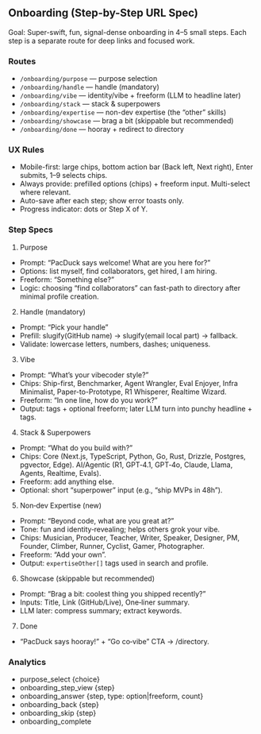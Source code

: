 ## Onboarding (Step-by-Step URL Spec)

Goal: Super-swift, fun, signal-dense onboarding in 4–5 small steps. Each step is a separate route for deep links and focused work.

### Routes
- `/onboarding/purpose` — purpose selection
- `/onboarding/handle` — handle (mandatory)
- `/onboarding/vibe` — identity/vibe + freeform (LLM to headline later)
- `/onboarding/stack` — stack & superpowers
- `/onboarding/expertise` — non-dev expertise (the “other” skills)
- `/onboarding/showcase` — brag a bit (skippable but recommended)
- `/onboarding/done` — hooray + redirect to directory

### UX Rules
- Mobile-first: large chips, bottom action bar (Back left, Next right), Enter submits, 1–9 selects chips.
- Always provide: prefilled options (chips) + freeform input. Multi-select where relevant.
- Auto-save after each step; show error toasts only.
- Progress indicator: dots or Step X of Y.

### Step Specs

1) Purpose
- Prompt: “PacDuck says welcome! What are you here for?”
- Options: list myself, find collaborators, get hired, I am hiring.
- Freeform: “Something else?”
- Logic: choosing “find collaborators” can fast-path to directory after minimal profile creation.

2) Handle (mandatory)
- Prompt: “Pick your handle”
- Prefill: slugify(GitHub name) → slugify(email local part) → fallback.
- Validate: lowercase letters, numbers, dashes; uniqueness.

3) Vibe
- Prompt: “What’s your vibecoder style?”
- Chips: Ship-first, Benchmarker, Agent Wrangler, Eval Enjoyer, Infra Minimalist, Paper-to-Prototype, R1 Whisperer, Realtime Wizard.
- Freeform: “In one line, how do you work?”
- Output: tags + optional freeform; later LLM turn into punchy headline + tags.

4) Stack & Superpowers
- Prompt: “What do you build with?”
- Chips: Core (Next.js, TypeScript, Python, Go, Rust, Drizzle, Postgres, pgvector, Edge). AI/Agentic (R1, GPT‑4.1, GPT‑4o, Claude, Llama, Agents, Realtime, Evals).
- Freeform: add anything else.
- Optional: short “superpower” input (e.g., “ship MVPs in 48h”).

5) Non‑dev Expertise (new)
- Prompt: “Beyond code, what are you great at?”
- Tone: fun and identity‑revealing; helps others grok your vibe.
- Chips: Musician, Producer, Teacher, Writer, Speaker, Designer, PM, Founder, Climber, Runner, Cyclist, Gamer, Photographer.
- Freeform: “Add your own”.
- Output: `expertiseOther[]` tags used in search and profile.

6) Showcase (skippable but recommended)
- Prompt: “Brag a bit: coolest thing you shipped recently?”
- Inputs: Title, Link (GitHub/Live), One‑liner summary.
- LLM later: compress summary; extract keywords.

7) Done
- “PacDuck says hooray!” + “Go co‑vibe” CTA → /directory.

### Analytics
- purpose_select {choice}
- onboarding_step_view {step}
- onboarding_answer {step, type: option|freeform, count}
- onboarding_back {step}
- onboarding_skip {step}
- onboarding_complete


